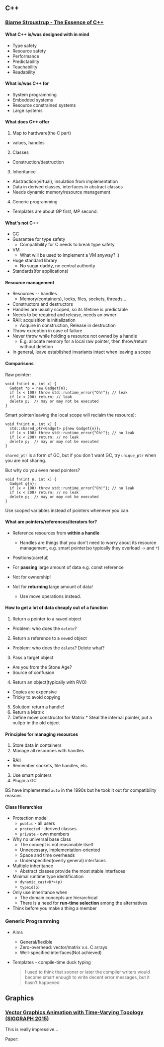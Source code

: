 ## C++

### [Bjarne Stroustrup - The Essence of C++](https://www.youtube.com/watch?v=D5MEsboj9Fc)

#### What C++ is/was designed with in mind

* Type safety
* Resource safety
* Performance
* Predictability
* Teachability
* Readability

#### What is/was C++ for

* System programming
* Embedded systems
* Resource constrained systems
* Large systems

#### What does C++ offer

1. Map to hardware(the C part)
  * values, handles
2. Classes
  * Construction/destruction
3. Inheritance
  * Abstraction(virtual), insulation from implementation
  * Data in derived classes, interfaces in abstract classes
  * Needs dynamic memory/resource management
4. Generic programming
  * Templates are about GP first, MP second.


#### What's not C++

* GC
* Guarantee for type safety
  * Compatibility for C needs to break type safety
* VM
  * What will be used to implement a VM anyway? :)
* Huge standard library
  * No sugar daddy, no central authority
* Standards(for applications)

#### Resource management

* Resources -- handles
  * Memory(containers), locks, files, sockets, threads...
* Constructors and destructors
* Handles are usually scoped, so its lifetime is predictable
* Needs to be required and release, needs an owner
* RAII: acquisition is initialization
  * Acquire in construction, Release in destruction
* Throw exception in case of failure
* Never throw while holding a resource not owned by a handle
  * E.g. allocate memory for a local raw pointer, then throw/return without deletion
* In general, leave established invariants intact when leaving a scope

#### Comparisons

Raw pointer:

```
void fn(int n, int x) {
  Gadget *p = new Gadget{n};
  if (x < 100) throw std::runtime_error{"Oh!"}; // leak
  if (x < 200) return; // leak
  delete p;  // may or may not be executed
}
```

Smart pointer(leaving the local scope will reclaim the resource):

```
void fn(int n, int x) {
  std::shared_ptr<Gadget> p{new Gadget{n}};
  if (x < 100) throw std::runtime_error{"Oh!"}; // no leak
  if (x < 200) return; // no leak
  delete p;  // may or may not be executed
}
```

`shared_ptr` is a form of GC, but if you don't want GC, try `unique_ptr` when you are not sharing.

But why do you even need pointers?

```
void fn(int n, int x) {
  Gadget g{n};
  if (x < 100) throw std::runtime_error{"Oh!"}; // no leak
  if (x < 200) return; // no leak
  delete p;  // may or may not be executed
}
```

Use scoped variables instead of pointers whenever you can.

#### What are pointers/references/iterators for?

* Reference resources from **within a handle**
  * Handles are things that you don't need to worry about its resource management, e.g. smart pointer(so typically they overload `->` and `*`)
* Positions(careful)
* For **passing** large amount of data e.g. const reference

* Not for ownership!
* Not for **returning** large amount of data!
  * Use move operations instead.

#### How to get a lot of data cheaply out of a function

1. Return a pointer to a `new`ed object
  * Problem: who does the `delete`?
2. Return a reference to a `new`ed object
  * Problem: who does the `delete`? Delete what?
3. Pass a target object
  * Are you from the Stone Age?
  * Source of confusion
4. Return an object(typically with RVO)
  * Copies are expensive
  * Tricky to avoid copying
5. Solution: return a handle!
  1. Return a Matrix
  2. Define move constructor for Matrix
    * Steal the internal pointer, put a nullptr in the old object

#### Principles for managing resources

1. Store data in containers
2. Manage all resources with handles
  * RAII
  * Remember sockets, file handles, etc.
3. Use smart pointers
4. Plugin a GC

BS have implemented `auto` in the 1990s but he took it out for compatibility reasons


#### Class Hierarchies

* Protection model
  * `public` - all users
  * `protected` - derived classes
  * `private` - own members
* Why no universal base class
  * The concept is not reasonable itself
  * Unnecessary, implementation-oriented
  * Space and time overheads
  * Underspecified(overly general) interfaces
* Multiple inheritance
  * Abstract classes provide the most stable interfaces
* Minimal runtime type identification
  * `dynamic_cast<D*>(p)`
  * `typeid(p)`
* Only use inheritance when
  * The domain concepts are hierarchical
  * There is a need for **run-time selection** among the alternatives
* Think before you make a thing a member

### Generic Programming

* Aims
  * General/flexible
  * Zero-overhead: vector/matrix v.s. C arrays
  * Well-specified interfaces(Not achieved)
* Templates - compile-time duck typing

  > I used to think that sooner or later the compiler writers would become smart enough to write decent error messages, but it hasn't happened


## Graphics

### [Vector Graphics Animation with Time-Varying Topology (SIGGRAPH 2015)](https://www.youtube.com/watch?v=Xk1_CugdytI)

This is really impressive...

Paper: [](http://www.dalboris.com/research/vac/vac.pdf)